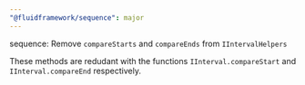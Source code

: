 ```yaml
---
"@fluidframework/sequence": major
---
```


sequence: Remove `compareStarts` and `compareEnds` from `IIntervalHelpers`

These methods are redudant with the functions `IInterval.compareStart` and `IInterval.compareEnd` respectively.
